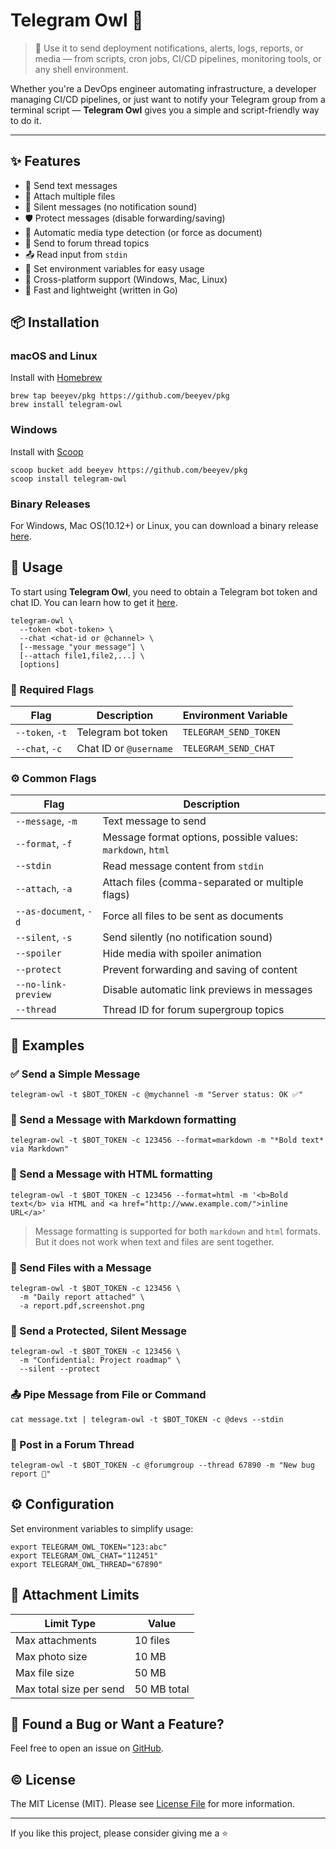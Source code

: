# Telegram Owl 🦉

> 📣 Use it to send deployment notifications, alerts, logs, reports, or media — from scripts, cron jobs, CI/CD pipelines, monitoring tools, or any shell environment.

Whether you're a DevOps engineer automating infrastructure, a developer managing CI/CD pipelines, or just want to notify your Telegram group from a terminal script — **Telegram Owl** gives you a simple and script-friendly way to do it.

---

## ✨ Features

- 📨 Send text messages
- 📎 Attach multiple files
- 🔕 Silent messages (no notification sound)
- 🛡️ Protect messages (disable forwarding/saving)
- 📸 Automatic media type detection (or force as document)
- 🧵 Send to forum thread topics
- 📤 Read input from `stdin`
- 📌 Set environment variables for easy usage
- 🐧 Cross-platform support (Windows, Mac, Linux)
- 🚀 Fast and lightweight (written in Go)

## 📦 Installation

### macOS and Linux

Install with [Homebrew](https://brew.sh/)
```console
brew tap beeyev/pkg https://github.com/beeyev/pkg
brew install telegram-owl
```

### Windows

Install with [Scoop](https://scoop.sh/)
```console
scoop bucket add beeyev https://github.com/beeyev/pkg
scoop install telegram-owl
```

### Binary Releases
For Windows, Mac OS(10.12+) or Linux, you can download a binary release [here](https://github.com/beeyev/telegram-owl/releases/latest).

## 🚀 Usage

To start using **Telegram Owl**, you need to obtain a Telegram bot token and chat ID.
You can learn how to get it [here](/docs/HowToTelegramBot.md).

```console
telegram-owl \
  --token <bot-token> \
  --chat <chat-id or @channel> \
  [--message "your message"] \
  [--attach file1,file2,...] \
  [options]
```

### 🔐 Required Flags

| Flag            | Description                     | Environment Variable        |
|----------------|---------------------------------|-----------------------------|
| `--token`, `-t`  | Telegram bot token             | `TELEGRAM_SEND_TOKEN`       |
| `--chat`, `-c`   | Chat ID or `@username`        | `TELEGRAM_SEND_CHAT`        |

### ⚙️ Common Flags

| Flag                  | Description                                                    |
|-----------------------|----------------------------------------------------------------|
| `--message`, `-m`      | Text message to send                                          |
| `--format`, `-f`         | Message format options, possible values: `markdown`, `html` |
| `--stdin`              | Read message content from `stdin`                             |
| `--attach`, `-a`       | Attach files (comma-separated or multiple flags)              |
| `--as-document`, `-d`  | Force all files to be sent as documents                       |
| `--silent`, `-s`       | Send silently (no notification sound)                         |
| `--spoiler`            | Hide media with spoiler animation                             |
| `--protect`            | Prevent forwarding and saving of content                      |
| `--no-link-preview`    | Disable automatic link previews in messages                   |
| `--thread`             | Thread ID for forum supergroup topics                         |

## 📌 Examples

### ✅ Send a Simple Message

```console
telegram-owl -t $BOT_TOKEN -c @mychannel -m "Server status: OK ✅"
```

### 📝 Send a Message with Markdown formatting
```console
telegram-owl -t $BOT_TOKEN -c 123456 --format=markdown -m "*Bold text* via Markdown"
```

### 📝 Send a Message with HTML formatting
```console
telegram-owl -t $BOT_TOKEN -c 123456 --format=html -m '<b>Bold text</b> via HTML and <a href="http://www.example.com/">inline URL</a>'
```

> Message formatting is supported for both `markdown` and `html` formats. But it does not work when text and files are sent together.

### 📎 Send Files with a Message

```console
telegram-owl -t $BOT_TOKEN -c 123456 \
  -m "Daily report attached" \
  -a report.pdf,screenshot.png
```

### 🔕 Send a Protected, Silent Message

```console
telegram-owl -t $BOT_TOKEN -c 123456 \
  -m "Confidential: Project roadmap" \
  --silent --protect
```

### 📤 Pipe Message from File or Command

```console
cat message.txt | telegram-owl -t $BOT_TOKEN -c @devs --stdin
```

### 🧵 Post in a Forum Thread

```console
telegram-owl -t $BOT_TOKEN -c @forumgroup --thread 67890 -m "New bug report 🐞"
```

## ⚙️ Configuration

Set environment variables to simplify usage:

```console
export TELEGRAM_OWL_TOKEN="123:abc"
export TELEGRAM_OWL_CHAT="112451"
export TELEGRAM_OWL_THREAD="67890"
```

## 📏 Attachment Limits

| Limit Type              | Value         |
|-------------------------|---------------|
| Max attachments         | 10 files      |
| Max photo size          | 10 MB         |
| Max file size           | 50 MB         |
| Max total size per send | 50 MB total   |

## 🐞 Found a Bug or Want a Feature?

Feel free to open an issue on [GitHub](https://github.com/beeyev/telegram-owl/issues).

## © License

The MIT License (MIT). Please see [License File](https://github.com/beeyev/telegram-owl/blob/master/LICENSE) for more information.

---

If you like this project, please consider giving me a ⭐
